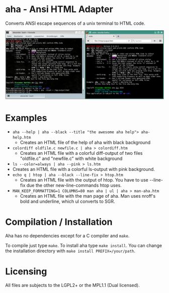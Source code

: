 aha - Ansi HTML Adapter
=======================

Converts ANSI escape sequences of a unix terminal to HTML code.

![aha screenshot](/screenshot.png?raw=true "aha screenshot")

Examples
========

* `aha --help | aha --black --title "the awesome aha help"> aha-help.htm`
  * Creates an HTML file of the help of aha with black background
* `colordiff oldfile.c newfile.c | aha > colordiff.htm`
  * Creates an HTML file with a colorful diff-output of two files "oldfile.c" and "newfile.c" with white background
* `ls --color=always | aha --pink > ls.htm`
 * Creates an HTML file with a colorful ls-output with pink background.
* `echo q | htop | aha --black --line-fix > htop.htm`
  * Creates an HTML file with the output of htop. You have to use --line-fix due the other new-line-commands htop uses.
* `MAN_KEEP_FORMATTING=1 COLUMNS=80 man aha | ul | aha > man-aha.htm`
  * Creates an HTML file with the man page of aha. Man uses nroff's bold and underline, which ul converts to SGR.

Compilation / Installation
==========================

Aha has no dependencies except for a C compiler and `make`.

To compile just type `make`.
To install aha type `make install`.
You can change the installation directory with `make install PREFIX=/your/path`.

Licensing
=========

All files are subjects to the LGPL2+ or the MPL1.1 (Dual licensed).
